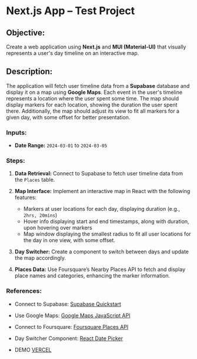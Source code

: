 # Next.js App – Test Project

## Objective:

Create a web application using **Next.js** and **MUI (Material-UI)** that visually represents a user's day timeline on an interactive map.

## Description:

The application will fetch user timeline data from a **Supabase** database and display it on a map using **Google Maps**. Each event in the user's timeline represents a location where the user spent some time. The map should display markers for each location, showing the duration the user spent there. Additionally, the map should adjust its view to fit all markers for a given day, with some offset for better presentation.

### Inputs:

- **Date Range:** `2024-03-01` to `2024-03-05`

### Steps:

1. **Data Retrieval:** Connect to Supabase to fetch user timeline data from the `Places` table.

2. **Map Interface:** Implement an interactive map in React with the following features:

   - Markers at user locations for each day, displaying duration (e.g., `2hrs, 20mins`)
   - Hover info displaying start and end timestamps, along with duration, upon hovering over markers
   - Map window displaying the smallest radius to fit all user locations for the day in one view, with some offset.

3. **Day Switcher:** Create a component to switch between days and update the map accordingly.

4. **Places Data:** Use Foursquare’s Nearby Places API to fetch and display place names and categories, enhancing the marker information.

### References:

- Connect to Supabase: [Supabase Quickstart](https://supabase.com/docs/guides/getting-started/quickstarts/nextjs)
- Use Google Maps: [Google Maps JavaScript API](https://developers.google.com/maps/documentation/javascript/overview)
- Connect to Foursquare: [Foursquare Places API](https://docs.foursquare.com/developer/reference/places-nearby)
- Day Switcher Component: [React Date Picker](https://mui.com/x/react-date-pickers/date-picker/)

- DEMO [ VERCEL ](https://my-timeline-app-next-js-task.vercel.app/)
